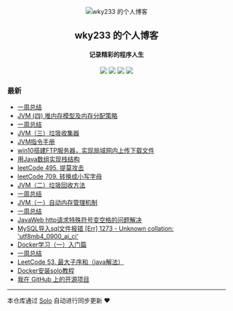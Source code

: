 <p align="center"><img alt="wky233 的个人博客" src="https://static.b3log.org/images/brand/solo-32.png"></p><h2 align="center">
wky233 的个人博客
</h2>

<h4 align="center">记录精彩的程序人生</h4>
<p align="center"><a title="wky233 的个人博客" target="_blank" href="https://github.com/wky181/solo-blog"><img src="https://img.shields.io/github/last-commit/wky181/solo-blog.svg?style=flat-square&color=FF9900"></a>
<a title="GitHub repo size in bytes" target="_blank" href="https://github.com/wky181/solo-blog"><img src="https://img.shields.io/github/repo-size/wky181/solo-blog.svg?style=flat-square"></a>
<a title="Solo Version" target="_blank" href="https://github.com/b3log/solo/releases"><img src="https://img.shields.io/badge/solo-3.6.5-f1e05a.svg?style=flat-square&color=blueviolet"></a>
<a title="Hits" target="_blank" href="https://github.com/b3log/hits"><img src="https://hits.b3log.org/wky181/solo-blog.svg"></a></p>

### 最新

* [一周总结](https://www.wkyhky.site/articles/2019/10/27/1572170236379.html)
* [JVM (四) 堆内存模型及内存分配策略](https://www.wkyhky.site/articles/2019/10/21/1571622387012.html)
* [一周总结](https://www.wkyhky.site/articles/2019/10/20/1571562753189.html)
* [JVM（三）垃圾收集器](https://www.wkyhky.site/articles/2019/10/18/1571407118488.html)
* [JVM指令手册](https://www.wkyhky.site/articles/2019/10/18/1571360706350.html)
* [win10搭建FTP服务器，实现局域网内上传下载文件](https://www.wkyhky.site/articles/2019/10/16/1571213842260.html)
* [用Java数组实现栈结构](https://www.wkyhky.site/articles/2019/10/14/1571062869946.html)
* [leetCode 495. 提莫攻击](https://www.wkyhky.site/articles/2019/10/14/1571061063379.html)
* [leetCode 709. 转换成小写字母](https://www.wkyhky.site/articles/2019/10/14/1571057517072.html)
* [JVM（二）垃圾回收方法](https://www.wkyhky.site/articles/2019/10/14/1571016544956.html)
* [一周总结](https://www.wkyhky.site/articles/2019/10/13/1570958321562.html)
* [JVM（一）自动内存管理机制](https://www.wkyhky.site/articles/2019/10/13/1570954774566.html)
* [一周总结](https://www.wkyhky.site/articles/2019/10/07/1570416073433.html)
* [JavaWeb http请求特殊符号变空格的问题解决](https://www.wkyhky.site/articles/2019/10/04/1570174031051.html)
* [MySQL导入sql文件报错 [Err] 1273 - Unknown collation: 'utf8mb4_0900_ai_ci'](https://www.wkyhky.site/articles/2019/10/02/1569986807956.html)
* [Docker学习（一）入门篇](https://www.wkyhky.site/articles/2019/09/30/1569815742047.html)
* [一周总结](https://www.wkyhky.site/articles/2019/09/29/1569751046632.html)
* [LeetCode 53. 最大子序和（java解法）](https://www.wkyhky.site/articles/2019/09/29/1569718984459.html)
* [Docker安装solo教程](https://www.wkyhky.site/articles/2019/08/22/1566483686173.html)
* [我在 GitHub 上的开源项目](https://www.wkyhky.site/my-github-repos)



---

本仓库通过 [Solo](https://github.com/b3log/solo) 自动进行同步更新 ❤️ 